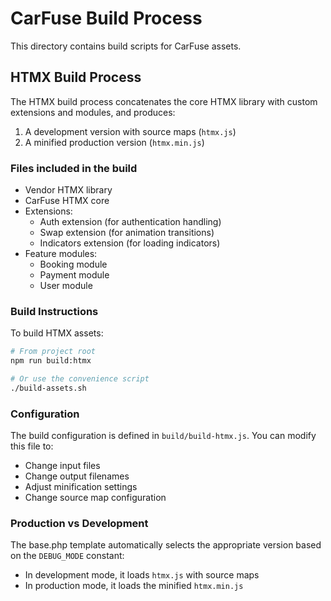 # CarFuse Build Process

This directory contains build scripts for CarFuse assets.

## HTMX Build Process

The HTMX build process concatenates the core HTMX library with custom extensions and modules, and produces:

1. A development version with source maps (`htmx.js`)
2. A minified production version (`htmx.min.js`)

### Files included in the build

- Vendor HTMX library
- CarFuse HTMX core
- Extensions:
  - Auth extension (for authentication handling)
  - Swap extension (for animation transitions)
  - Indicators extension (for loading indicators)
- Feature modules:
  - Booking module
  - Payment module
  - User module

### Build Instructions

To build HTMX assets:

```bash
# From project root
npm run build:htmx

# Or use the convenience script
./build-assets.sh
```

### Configuration

The build configuration is defined in `build/build-htmx.js`. You can modify this file to:

- Change input files
- Change output filenames
- Adjust minification settings
- Change source map configuration

### Production vs Development

The base.php template automatically selects the appropriate version based on the `DEBUG_MODE` constant:
- In development mode, it loads `htmx.js` with source maps
- In production mode, it loads the minified `htmx.min.js`

